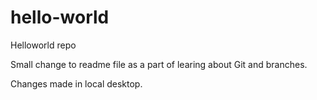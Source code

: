 # hello-world
Helloworld repo

Small change to readme file as a part of learing about Git and branches.

Changes made in local desktop.
